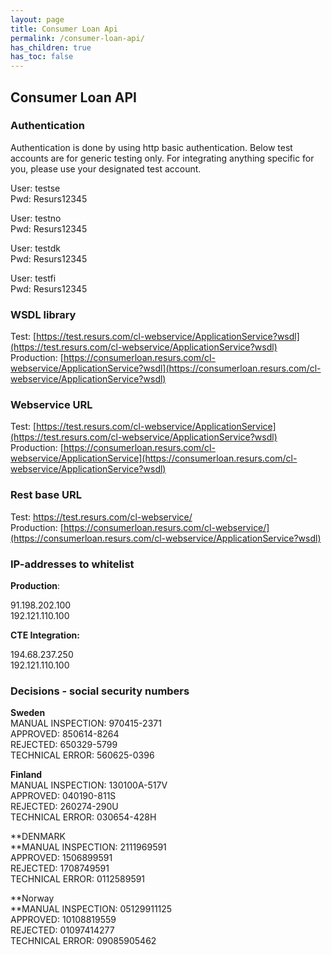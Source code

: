 ```yaml
---
layout: page
title: Consumer Loan Api
permalink: /consumer-loan-api/
has_children: true
has_toc: false
---
```



## Consumer Loan API 

### Authentication
Authentication is done by using http basic authentication.
Below test accounts are for generic testing only. For integrating
anything specific for you, please use your designated test account.

User: testse  
Pwd: Resurs12345

User: testno  
Pwd: Resurs12345

User: testdk  
Pwd: Resurs12345

User: testfi  
Pwd: Resurs12345

### WSDL library
Test: [https://test.resurs.com/cl-webservice/ApplicationService?wsdl](https://test.resurs.com/cl-webservice/ApplicationService?wsdl)  
Production: [https://consumerloan.resurs.com/cl-webservice/ApplicationService?wsdl](https://consumerloan.resurs.com/cl-webservice/ApplicationService?wsdl)

### Webservice URL
Test: [https://test.resurs.com/cl-webservice/ApplicationService](https://test.resurs.com/cl-webservice/ApplicationService?wsdl)  
Production: [https://consumerloan.resurs.com/cl-webservice/ApplicationService](https://consumerloan.resurs.com/cl-webservice/ApplicationService?wsdl)

### Rest base URL
Test: [https://](http://consumerloan.cte.loc/cl-webservice/api/callback/delivery-complete)[test.resurs.com](https://test.resurs.com/cl-webservice/ApplicationService?wsdl)[/cl-webservice/](http://consumerloan.cte.loc/cl-webservice/api/callback/delivery-complete)  
Production:
[https://consumerloan.resurs.com/cl-webservice/](https://consumerloan.resurs.com/cl-webservice/ApplicationService?wsdl)

### IP-addresses to whitelist
**Production**:

91.198.202.100  
192.121.110.100

**CTE Integration:**

194.68.237.250  
192.121.110.100

### **Decisions - social security numbers**
**Sweden**  
MANUAL INSPECTION: 970415-2371  
APPROVED: 850614-8264  
REJECTED: 650329-5799  
TECHNICAL ERROR: 560625-0396

**Finland**  
MANUAL INSPECTION: 130100A-517V  
APPROVED: 040190-811S  
REJECTED: 260274-290U  
TECHNICAL ERROR: 030654-428H  

**DENMARK  
**MANUAL INSPECTION: 2111969591  
APPROVED: 1506899591  
REJECTED: 1708749591  
TECHNICAL ERROR: 0112589591

**Norway  
**MANUAL INSPECTION: 05129911125  
APPROVED: 10108819559  
REJECTED: 01097414277  
TECHNICAL ERROR: 09085905462

